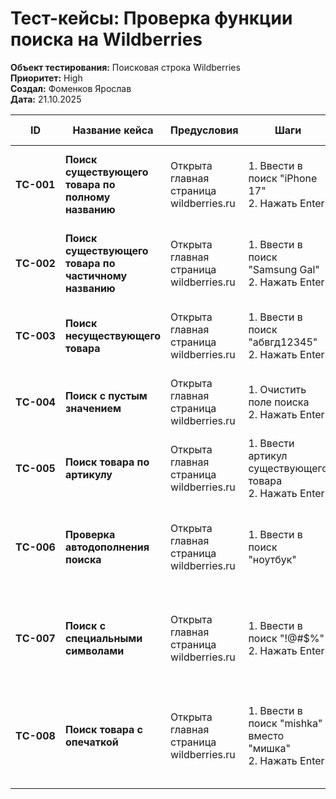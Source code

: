 # Тест-кейсы: Проверка функции поиска на Wildberries

**Объект тестирования:** Поисковая строка Wildberries  
**Приоритет:** High  
**Создал:** Фоменков Ярослав  
**Дата:** 21.10.2025

| ID | Название кейса | Предусловия | Шаги | Ожидаемый результат | Статус | Примечания |
|----|----------------|-------------|------|-------------------|--------|------------|
| **ТС-001** | **Поиск существующего товара по полному названию** | Открыта главная страница wildberries.ru | 1. Ввести в поиск "iPhone 17"<br>2. Нажать Enter | Отображается страница с результатами поиска, содержащими iPhone 17 | ✅ Pass | |
| **TС-002** | **Поиск существующего товара по частичному названию** | Открыта главная страница wildberries.ru | 1. Ввести в поиск "Samsung Gal"<br>2. Нажать Enter | Отображаются товары бренда Samsung Galaxy, работает автодополнение | ✅ Pass | |
| **TС-003** | **Поиск несуществующего товара** | Открыта главная страница wildberries.ru | 1. Ввести в поиск "абвгд12345"<br>2. Нажать Enter | Отображается сообщение "По вашему запросу ничего не найдено" | ✅ Pass | |
| **TС-004** | **Поиск с пустым значением** | Открыта главная страница wildberries.ru | 1. Очистить поле поиска<br>2. Нажать Enter | Отображаются популярные товары или ничего не происходит | ✅ Pass | |
| **TС-005** | **Поиск товара по артикулу** | Открыта главная страница wildberries.ru | 1. Ввести артикул существующего товара<br>2. Нажать Enter | Отображается карточка конкретного товара | ✅ Pass | Артикул: 12345678 |
| **TС-006** | **Проверка автодополнения поиска** | Открыта главная страница wildberries.ru | 1. Ввести в поиск "ноутбук" | Появляется выпадающий список с подсказками: "ноутбуки", "ноутбук игровой" и т.д. | ✅ Pass | |
| **TС-007** | **Поиск с специальными символами** | Открыта главная страница wildberries.ru | 1. Ввести в поиск "!@#$%"<br>2. Нажать Enter | Отображается сообщение "По вашему запросу ничего не найдено" или товары не найдены | ✅ Pass | |
| **TС-008** | **Поиск товара с опечаткой** | Открыта главная страница wildberries.ru | 1. Ввести в поиск "mishka" вместо "мишка"<br>2. Нажать Enter | Система предлагает исправление "мишка" или находит товары по фонетическому совпадению | ✅ Pass | |
